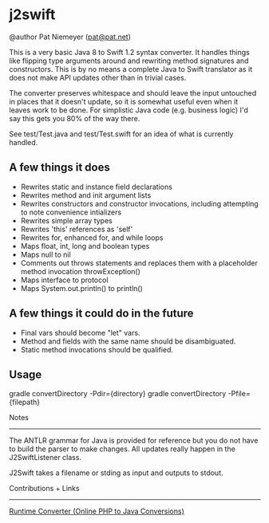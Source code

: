 # j2swift
@author Pat Niemeyer (pat@pat.net)

This is a very basic Java 8 to Swift 1.2 syntax converter.  It handles things like flipping type arguments around and rewriting method signatures and constructors. This is by no means a complete Java to Swift translator as it does not make API updates other than in trivial cases.

The converter preserves whitespace and should leave the input untouched in places that it doesn't update, so it is somewhat useful even when it leaves work to be done.  For simplistic Java code (e.g. business logic) I'd say this gets you 80% of the way there.

See test/Test.java and test/Test.swift for an idea of what is currently handled.

A few things it does
--------------------
- Rewrites static and instance field declarations
- Rewrites method and init argument lists
- Rewrites constructors and constructor invocations, including attempting to note convenience intializers 
- Rewrites simple array types
- Rewrites 'this' references as 'self'
- Rewrites for, enhanced for, and while loops
- Maps float, int, long and boolean types
- Maps null to nil
- Comments out throws statements and replaces them with a placeholder method invocation throwException()
- Maps interface to protocol
- Maps System.out.println() to println()


A few things it could do in the future
--------------------------------------

- Final vars should become "let" vars.
- Method and fields with the same name should be disambiguated.
- Static method invocations should be qualified.


Usage
--------
gradle convertDirectory -Pdir={directory}
gradle convertDirectory -Pfile={filepath}

Notes
________

The ANTLR grammar for Java is provided for reference but you do not have to build the parser to make changes.  All updates really happen in the J2SwiftListener class.

J2Swift takes a filename or stding as input and outputs to stdout.

Contributions + Links
________

[Runtime Converter (Online PHP to Java Conversions)](http://www.runtimeconverter.com)

